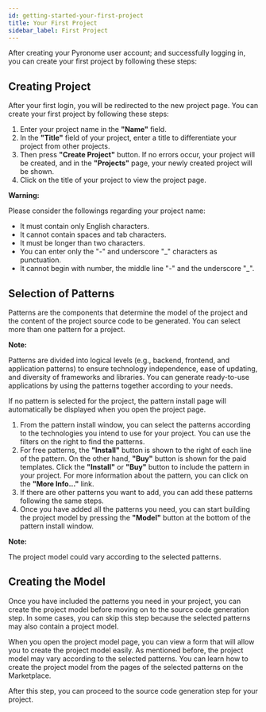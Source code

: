 ```yaml
---
id: getting-started-your-first-project
title: Your First Project
sidebar_label: First Project
---
```


<a id="aHeaderMenuAnchor" data-header-menu="Docs"></a>

After creating your Pyronome user account; and successfully logging in, you can create your first project by following these steps:

## Creating Project

After your first login, you will be redirected to the new project page. You can create your first project by following these steps:

1. Enter your project name in the **"Name"** field.
2. In the **"Title"** field of your project, enter a title to differentiate your project from other projects.
3. Then press **"Create Project"** button. If no errors occur, your project will be created, and in the **"Projects"** page, your newly created project will be shown.
4. Click on the title of your project to view the project page.

<div class="panelize-infobox infobox-warning">
    <p>
        <strong><i class="fas fa-exclamation-triangle"></i> Warning:</strong>
    </p>
    <p>Please consider the followings regarding your project name:
    <ul>
        <li>It must contain only English characters.</li>
        <li>It cannot contain spaces and tab characters.</li>
        <li>It must be longer than two characters.</li>
        <li>You can enter only the "-" and underscore "_" characters as punctuation.</li>
        <li>It cannot begin with number, the middle line "-" and the underscore "_".</li>
    </ul></p>
</div>

## Selection of Patterns

Patterns are the components that determine the model of the project and the content of the project source code to be generated. You can select more than one pattern for a project.

<div class="panelize-infobox infobox-info">
    <p>
        <strong><i class="fas fa-info-circle"></i> Note:</strong>
    </p>
    <p>Patterns are divided into logical levels (e.g., backend, frontend, and application patterns) to ensure technology independence, ease of updating, and diversity of frameworks and libraries. You can generate ready-to-use applications by using the patterns together according to your needs.</p>
</div>

If no pattern is selected for the project, the pattern install page will automatically be displayed when you open the project page.

1. From the pattern install window, you can select the patterns according to the technologies you intend to use for your project. You can use the filters on the right to find the patterns.
2. For free patterns, the **"Install"** button is shown to the right of each line of the pattern. On the other hand, **"Buy"** button is shown for the paid templates. Click the **"Install"** or **"Buy"** button to include the pattern in your project. For more information about the pattern, you can click on the **"More Info..."** link.
3. If there are other patterns you want to add, you can add these patterns following the same steps.
4. Once you have added all the patterns you need, you can start building the project model by pressing the **"Model"** button at the bottom of the pattern install window.

<div class="panelize-infobox infobox-info">
    <p>
        <strong><i class="fas fa-info-circle"></i> Note:</strong>
    </p>
    <p>The project model could vary according to the selected patterns.</p>
</div>

## Creating the Model

Once you have included the patterns you need in your project, you can create the project model before moving on to the source code generation step. In some cases, you can skip this step because the selected patterns may also contain a project model.

When you open the project model page, you can view a form that will allow you to create the project model easily. As mentioned before, the project model may vary according to the selected patterns. You can learn how to create the project model from the pages of the selected patterns on the Marketplace.

After this step, you can proceed to the source code generation step for your project.